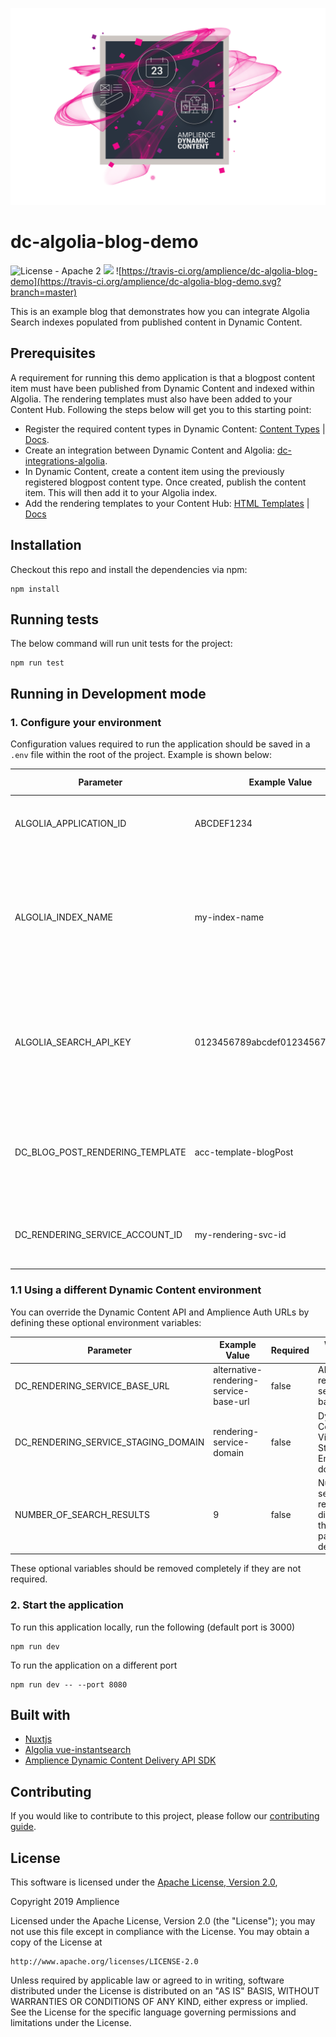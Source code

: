 [![Amplience Dynamic Content](media/header.png)](https://amplience.com/dynamic-content)

# dc-algolia-blog-demo

![License - Apache 2](https://img.shields.io/badge/license-Apache%202-blue.svg)
![](https://img.shields.io/badge/node-v8%2B-blue.svg)
![https://travis-ci.org/amplience/dc-algolia-blog-demo](https://travis-ci.org/amplience/dc-algolia-blog-demo.svg?branch=master)

This is an example blog that demonstrates how you can integrate Algolia Search indexes populated from published content in Dynamic Content.

## Prerequisites

A requirement for running this demo application is that a blogpost content item must have been published from Dynamic Content and indexed within Algolia. The rendering templates must also have been added to your Content Hub. Following the steps below will get you to this starting point:

- Register the required content types in Dynamic Content: [Content Types](https://github.com/amplience/dc-accelerators-content-rendering-service/tree/master/dist/contentTypes) | [Docs](https://github.com/amplience/dc-accelerators-content-rendering-service/blob/master/docs/CONFIGURE-DYNAMIC-CONTENT.md#content-types).
- Create an integration between Dynamic Content and Algolia: [dc-integrations-algolia](https://github.com/amplience/dc-integrations-algolia).
- In Dynamic Content, create a content item using the previously registered blogpost content type. Once created, publish the content item. This will then add it to your Algolia index.
- Add the rendering templates to your Content Hub: [HTML Templates](https://github.com/amplience/dc-accelerators-content-rendering-service/tree/master/dist/templates) | [Docs](https://github.com/amplience/dc-accelerators-content-rendering-service/blob/master/docs/CONFIGURE-DYNAMIC-CONTENT.md#content-rendering-templates)

## Installation

Checkout this repo and install the dependencies via npm:

```
npm install
```

## Running tests

The below command will run unit tests for the project:

```
npm run test
```

## Running in Development mode

### 1. Configure your environment

Configuration values required to run the application should be saved in a `.env` file within the root of the project. Example is shown below:

| Parameter                       | Example Value                    | Required | Where to find it                                                                                                                     |
| ------------------------------- | -------------------------------- | -------- | ------------------------------------------------------------------------------------------------------------------------------------ |
| ALGOLIA_APPLICATION_ID          | ABCDEF1234                       | true     | Taken from the 'API Keys' page on the Algolia site.                                                                                  |
| ALGOLIA_INDEX_NAME              | my-index-name                    | true     | You can use an existing Algolia index name, or you can use a new name here and it will be created automatically if it doesn't exist. |
| ALGOLIA_SEARCH_API_KEY          | 0123456789abcdef0123456789abcdef | true     | Taken from the 'API Keys' page on the Algolia site. This needs to be the Write or Admin key, not the Search key.                     |
| DC_BLOG_POST_RENDERING_TEMPLATE | acc-template-blogPost            | true     | The name of your rendering template uploaded to DAM (without the file extension)                                                     |
| DC_RENDERING_SERVICE_ACCOUNT_ID | my-rendering-svc-id              | true     | The endpoint value taken from your hub's publishing settings                                                                                            |

### 1.1 Using a different Dynamic Content environment

You can override the Dynamic Content API and Amplience Auth URLs by defining these optional environment variables:

| Parameter                           | Example Value                          | Required | Where to find it                                                     |
| ----------------------------------- | -------------------------------------- | -------- | -------------------------------------------------------------------- |
| DC_RENDERING_SERVICE_BASE_URL       | alternative-rendering-service-base-url | false    | Alternative rendering service base url                               |
| DC_RENDERING_SERVICE_STAGING_DOMAIN | rendering-service-domain               | false    | Dynamic Content Virtual Staging Environment domain                   |
| NUMBER_OF_SEARCH_RESULTS            | 9                                      | false    | Number of search results to display on the landing page: default = 9 |

These optional variables should be removed completely if they are not required.

### 2. Start the application

To run this application locally, run the following (default port is 3000)

```
npm run dev
```

To run the application on a different port

```
npm run dev -- --port 8080
```

## Built with

- [Nuxtjs](https://nuxtjs.org/)
- [Algolia vue-instantsearch](https://github.com/algolia/vue-instantsearch)
- [Amplience Dynamic Content Delivery API SDK](https://github.com/amplience/dc-delivery-sdk-js)

## Contributing

If you would like to contribute to this project, please follow our [contributing guide](./CONTRIBUTING.md).

## License

This software is licensed under the [Apache License, Version 2.0](http://www.apache.org/licenses/LICENSE-2.0),

Copyright 2019 Amplience

Licensed under the Apache License, Version 2.0 (the "License");
you may not use this file except in compliance with the License.
You may obtain a copy of the License at

    http://www.apache.org/licenses/LICENSE-2.0

Unless required by applicable law or agreed to in writing, software
distributed under the License is distributed on an "AS IS" BASIS,
WITHOUT WARRANTIES OR CONDITIONS OF ANY KIND, either express or implied.
See the License for the specific language governing permissions and
limitations under the License.
